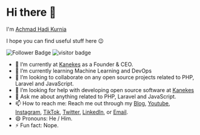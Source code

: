 # Hi there 👋

I'm [Achmad Hadi Kurnia](https://achmadhadikurnia.com)

I hope you can find useful stuff here 😉


![Follower Badge](https://img.shields.io/github/followers/achmadhadikurnia)
![visitor
badge](https://visitor-badge.glitch.me/badge?page_id=achmadhadikurnia.visitor-badge)


- 🔭 I’m currently at [Kanekes](https://kanekes.com) as a Founder & CEO.
- 🌱 I’m currently learning Machine Learning and DevOps
- 👯 I’m looking to collaborate on any open source projects related to PHP,
  Laravel and JavaScript.
- 🤔 I’m looking for help with developing open source software at [Kanekes](https://github.com/kanekescom)
- 💬 Ask me about anything related to PHP, Laravel and JavaScript.
- 📫 How to reach me: Reach me out through my
[Blog](https://achmadhadikurnia.com),
[Youtube](https://www.youtube.com/channel/UCURR_HyWEUJRBqo23L-8_VA),
[Instagram](https://instagram.com/achmadhadikurnia),
[TikTok](https://tiktok.com/@achmadhadikurnia),
[Twitter](https://twitter.com/imachmadhadi),
[LinkedIn](https://www.linkedin.com/in/achmadhadikurnia), or
[Email](mailto:imachmadhadikurnia@gmail.com).
- 😄 Pronouns: He / Him.
- ⚡ Fun fact: Nope.


<!--
## ☕ My popular repositories:
 -->
